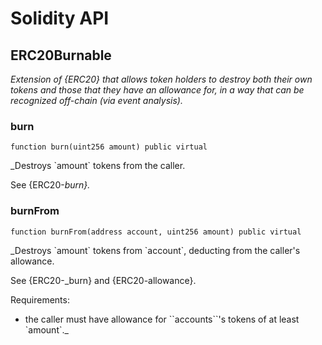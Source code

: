 # Solidity API

## ERC20Burnable

_Extension of {ERC20} that allows token holders to destroy both their own
tokens and those that they have an allowance for, in a way that can be
recognized off-chain (via event analysis)._

### burn

```solidity
function burn(uint256 amount) public virtual
```

_Destroys &#x60;amount&#x60; tokens from the caller.

See {ERC20-_burn}._

### burnFrom

```solidity
function burnFrom(address account, uint256 amount) public virtual
```

_Destroys &#x60;amount&#x60; tokens from &#x60;account&#x60;, deducting from the caller&#x27;s
allowance.

See {ERC20-_burn} and {ERC20-allowance}.

Requirements:

- the caller must have allowance for &#x60;&#x60;accounts&#x60;&#x60;&#x27;s tokens of at least
&#x60;amount&#x60;._

